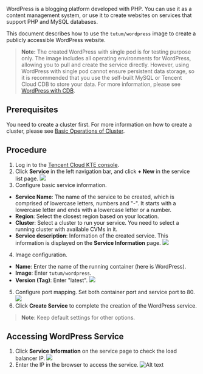 WordPress is a blogging platform developed with PHP. You can use it as a content management system, or use it to create websites on services that support PHP and MySQL databases.

This document describes how to use the `tutum/wordpress` image to create a publicly accessible WordPress website.

>**Note:**
>The created WordPress with single pod is for testing purpose only. The image includes all operating environments for WordPress, allowing you to pull and create the service directly. However, using WordPress with single pod cannot ensure persistent data storage, so it is recommended that you use the self-built MySQL or Tencent Cloud CDB to store your data. For more information, please see [WordPress with CDB](/doc/product/457/7447).

## Prerequisites
You need to create a cluster first. For more information on how to create a cluster, please see [Basic Operations of Cluster](/doc/product/457/9091).

## Procedure
1. Log in to the [Tencent Cloud KTE console](https://console.cloud.tencent.com/ccs).
2. Click **Service** in the left navigation bar, and click **+ New** in the service list page.
![](//mc.qcloudimg.com/static/img/11f7f75d7b051a815da8bfe1e744a8e8/image.png)
3. Configure basic service information.
 - **Service Name**: The name of the service to be created, which is comprised of lowercase letters, numbers and "-". It starts with a lowercase letter and ends with a lowercase letter or a number.
 - **Region**: Select the closest region based on your location.
 - **Cluster**: Select a cluster to run your service. You need to select a running cluster with available CVMs in it.
 - **Service description**: Information of the created service. This information is displayed on the **Service Information** page.
![](//mc.qcloudimg.com/static/img/9254649a08d86761bcb8287fe5a45141/image.png)
4. Image configuration.
 - **Name**: Enter the name of the running container (here is WordPress).
 - **Image**: Enter `tutum/wordpress`.
 - **Version (Tag)**: Enter "latest".
![](//mc.qcloudimg.com/static/img/b5c035081625c15a1dcbdf0a3cabf6a7/image.png)
5. Configure port mapping. Set both container port and service port to 80.
![](//mc.qcloudimg.com/static/img/a86f50da339892896871ab9408514433/image.png)
6. Click **Create Service** to complete the creation of the WordPress service.
>**Note**: Keep default settings for other options.

## Accessing WordPress Service
1. Click **Service Information** on the service page to check the load balancer IP.
![](//mc.qcloudimg.com/static/img/f92f30a3360c46ac0e6e76d045f4484f/image.png) 
2. Enter the IP in the browser to access the service.
![Alt text](https://mc.qcloudimg.com/static/img/c0132b35996db099c02af7f2cf747137/Image+023.png)


